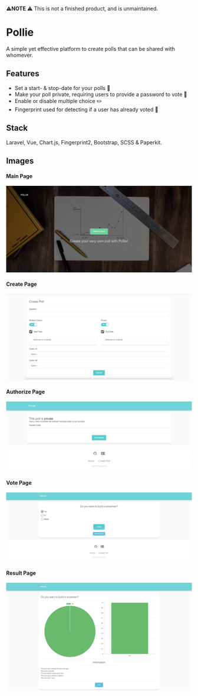 :warning:**NOTE** :warning:
This is not a finished product, and is unmaintained.

# Pollie

A simple yet effective platform to create polls that can be shared with whomever.

## Features
* Set a start- & stop-date for your polls :date:
* Make your poll private, requiring users to provide a password to vote :closed_lock_with_key:
* Enable or disable multiple choice :pencil2:
* Fingerprint used for detecting if a user has already voted :raised_hands:

## Stack
Laravel, Vue, Chart.js, Fingerprint2, Bootstrap, SCSS & Paperkit.

## Images

#### Main Page
![Main Page](public/images/main.png)

#### Create Page
![Create Page](public/images/create.png)

#### Authorize Page
![Authorize Page](public/images/authorize.png)

#### Vote Page
![Vote Page](public/images/vote.png)

#### Result Page
![Result Page](public/images/result.png)
